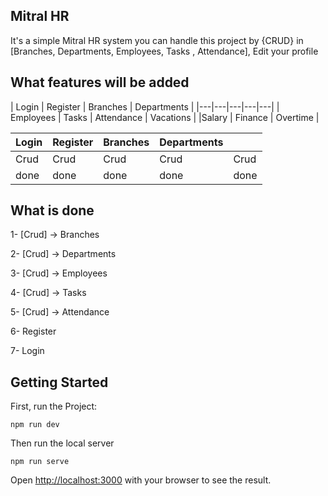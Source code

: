## Mitral HR

It's a simple Mitral HR system you can handle this project by {CRUD} in [Branches, Departments, Employees, Tasks , Attendance], Edit your profile

## What features will be added
| Login | Register | Branches | Departments |
|---|---|---|---|---|
| Employees | Tasks | Attendance | Vacations |
|Salary | Finance | Overtime |

|  Login | Register  |  Branches |  Departments |   |
|---|---|---|---|---|
| Crud |  Crud |  Crud |  Crud | Crud  |
| done |  done |  done |  done | done  |

## What is done

1- [Crud] -> Branches

2- [Crud] -> Departments

3- [Crud] -> Employees

4- [Crud] -> Tasks

5- [Crud] -> Attendance

6- Register

7- Login

## Getting Started

First, run the Project:

```
npm run dev
```

Then run the local server

```
npm run serve
```

Open [http://localhost:3000](http://localhost:3000) with your browser to see the result.
